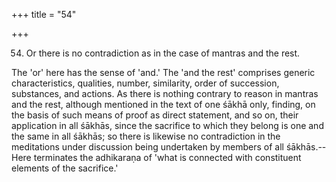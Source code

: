 +++
title = "54"

+++




54. Or there is no contradiction as in the case of mantras and the rest.

The 'or' here has the sense of 'and.' The 'and the rest' comprises generic characteristics, qualities, number, similarity, order of succession, substances, and actions. As there is nothing contrary to reason in mantras and the rest, although mentioned in the text of one śākhā only, finding, on the basis of such means of proof as direct statement, and so on, their application in all śākhās, since the sacrifice to which they belong is one and the same in all śākhās; so there is likewise no contradiction in the meditations under discussion being undertaken by members of all śākhās.--Here terminates the adhikaraṇa of 'what is connected with constituent elements of the sacrifice.'


